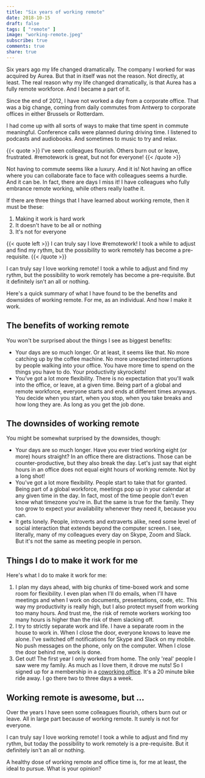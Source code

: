 ```yaml
---
title: "Six years of working remote"
date: 2018-10-15
draft: false
tags: [ "remote" ]
image: "working-remote.jpeg"
subscribe: true
comments: true
share: true
---
```


Six years ago my life changed dramatically. The company I worked for was acquired by Aurea. But that in itself was not the reason. Not directly, at least. The real reason why my life changed dramatically, is that Aurea has a fully remote workforce. And I became a part of it.

<!--more-->

Since the end of 2012, I have not worked a day from a corporate office. That was a big change, coming from daily commutes from Antwerp to corporate offices in either Brussels or Rotterdam. 

I had come up with all sorts of ways to make that time spent in commute meaningful. Conference calls were planned during driving time. I listened to podcasts and audiobooks. And sometimes to music to try and relax. 

{{< quote >}}
I've seen colleagues flourish. Others burn out or leave, frustrated. #remotework is great, but not for everyone!
{{< /quote >}}

Not having to commute seems like a luxury. And it is! Not having an office where you can collaborate face to face with colleagues seems a hurdle. And it can be. In fact, there are days I miss it! I have  colleagues who fully embrance remote working, while others really loathe it. 

If there are three things that I have learned about working remote, then it must be these:

1. Making it work is hard work
2. It doesn't have to be all or nothing
3. It's not for everyone

{{< quote left >}}
I can truly say I love #remotework! I took a while to adjust and find my rythm, but the possibility to work remotely has become a pre-requisite.
{{< /quote >}}

I can truly say I love working remote! I took a while to adjust and find my rythm, but the possibility to work remotely has become a pre-requisite. But it definitely isn't an all or nothing. 

Here's a quick summary of what I have found to be the benefits and downsides of working remote. For me, as an individual. And how I make it work. 

## The benefits of working remote

You won't be surprised about the things I see as biggest benefits:

- Your days are so much longer. Or at least, it seems like that. No more catching up by the coffee machine. No more unexpected interruptions by people walking into your office. You have more time to spend on the things you have to do. Your productivity skyrockets!
- You've got a lot more flexibility. There is no expectation that you'll walk into the office, or leave, at a given time. Being part of a global and remote workforce, everyone starts and ends at different times anyways. You decide when you start, when you stop, when you take breaks and how long they are. As long as you get the job done. 

## The downsides of working remote

You might be somewhat surprised by the downsides, though:

- Your days are so much longer. Have you ever tried working eight (or more) hours straight? In an office there are distractions. Those can be counter-productive, but they also break the day. Let's just say that eight hours in an office does not equal eight hours of working remote. Not by a long shot!
- You've got a lot more flexibility. People start to take that for granted. Being part of a global workforce, meetings pop up in your calendar at any given time in the day. In fact, most of the time people don't even know what timezone you're in. But the same is true for the family. They too grow to expect your availability whenever they need it, because you can. 
- It gets lonely. People, introverts and extraverts alike, need some level of social interaction that extends beyond the computer screen. I see, literally, many of my colleagues every day on Skype, Zoom and Slack. But it's not the same as meeting people in person. 

## Things I do to make it work for me

Here's what I do to make it work for me:

1. I plan my days ahead, with big chunks of time-boxed work and some room for flexibility. I even plan when I'll do emails, when I'll have meetings and when I work on documents, presentations, code, etc. This way my productivity is really high, but I also protect myself from working too many hours. And trust me, the risk of remote workers working too many hours is higher than the risk of them slacking off. 
2. I try to strictly separate work and life. I have a separate room in the house to work in. When I close the door, everyone knows to leave me alone. I've switched off notifications for Skype and Slack on my mobile. No push messages on the phone, only on the computer. When I close the door behind me, work is done.
3. Get out! The first year I only worked from home. The only 'real' people I saw were my family. As much as I love them, it drove me nuts! So I signed up for a membership in a [coworking office](https://www.koekenfabriek.be). It's a 20 minute bike ride away. I go there two to three days a week.

## Working remote is awesome, but ...

Over the years I have seen some colleagues flourish, others burn out or leave. All in large part because of working remote. It surely is not for everyone.

I can truly say I love working remote! I took a while to adjust and find my rythm, but today the possibility to work remotely is a pre-requisite. But it definitely isn't an all or nothing. 

A healthy dose of working remote and office time is, for me at least, the ideal to pursue. What is your opinion?